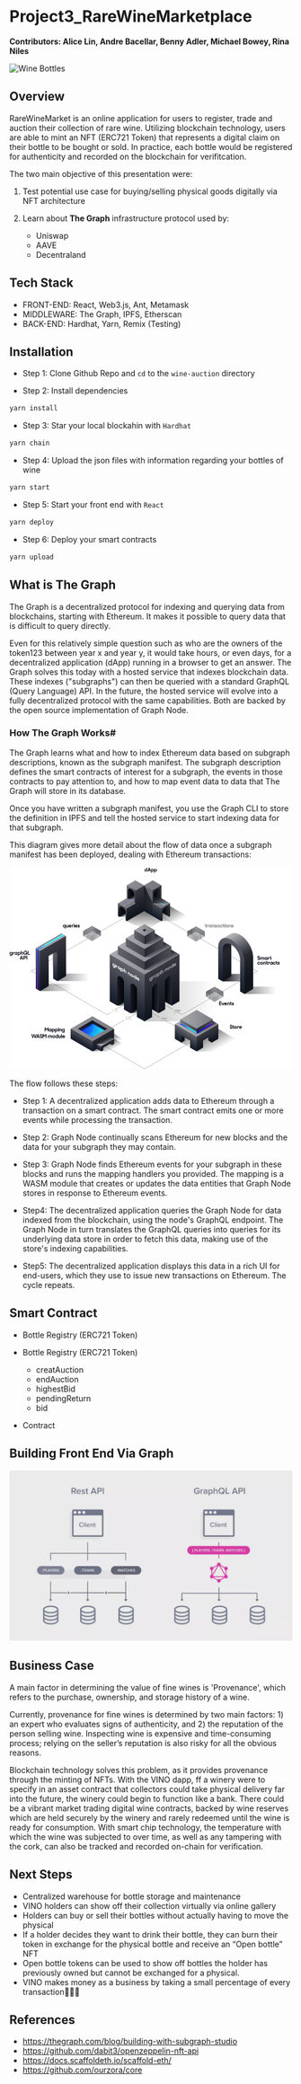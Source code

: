 # Project3_RareWineMarketplace

**Contributors: Alice Lin, Andre Bacellar, Benny Adler, Michael Bowey, Rina Niles** 

![Wine Bottles](/Images/tuscany_wine.png)


## Overview

RareWineMarket is an online application for users to register, trade and auction their collection of rare wine. Utilizing blockchain technology, users are able to mint an NFT (ERC721 Token) that represents a digital claim on their bottle to be bought or sold. In practice, each bottle would be registered for authenticity and recorded on the blockchain for verifitcation.

The two main objective of this presentation were:

1. Test potential use case for buying/selling physical goods digitally via NFT architecture

2. Learn about **The Graph** infrastructure protocol used by:
    * Uniswap
    * AAVE
    * Decentraland

## Tech Stack

* FRONT-END:  React, Web3.js, Ant, Metamask
* MIDDLEWARE: The Graph, IPFS, Etherscan
* BACK-END: Hardhat, Yarn, Remix (Testing)

## Installation

* Step 1: Clone Github Repo and `cd` to the `wine-auction` directory

* Step 2: Install dependencies

``` Bash
yarn install
```

* Step 3: Star your local blockahin with `Hardhat`

``` bash
yarn chain
```

* Step 4: Upload the json files with information regarding your bottles of wine

``` bash
yarn start
```

* Step 5: Start your front end with `React`

``` bash
yarn deploy
```

* Step 6: Deploy your smart contracts

``` bash
yarn upload
```

## What is The Graph
The Graph is a decentralized protocol for indexing and querying data from blockchains, starting with Ethereum. It makes it possible to query data that is difficult to query directly.

Even for this relatively simple question such as who are the owners of the token123 between year x and year y, it would take hours, or even days, for a decentralized application (dApp) running in a browser to get an answer. The Graph solves this today with a hosted service that indexes blockchain data. These indexes ("subgraphs") can then be queried with a standard GraphQL (Query Language) API. In the future, the hosted service will evolve into a fully decentralized protocol with the same capabilities. Both are backed by the open source implementation of Graph Node.

### How The Graph Works#
The Graph learns what and how to index Ethereum data based on subgraph descriptions, known as the subgraph manifest. The subgraph description defines the smart contracts of interest for a subgraph, the events in those contracts to pay attention to, and how to map event data to data that The Graph will store in its database.

Once you have written a subgraph manifest, you use the Graph CLI to store the definition in IPFS and tell the hosted service to start indexing data for that subgraph.

This diagram gives more detail about the flow of data once a subgraph manifest has been deployed, dealing with Ethereum transactions:

![The Graph](/Images/thegraph.png)

The flow follows these steps:

* Step 1: A decentralized application adds data to Ethereum through a transaction on a smart contract.
The smart contract emits one or more events while processing the transaction.

* Step 2: Graph Node continually scans Ethereum for new blocks and the data for your subgraph they may contain. 

* Step 3: Graph Node finds Ethereum events for your subgraph in these blocks and runs the mapping handlers you provided. The mapping is a WASM module that creates or updates the data entities that Graph Node stores in response to Ethereum events.

* Step4: The decentralized application queries the Graph Node for data indexed from the blockchain, using the node's GraphQL endpoint. The Graph Node in turn translates the GraphQL queries into queries for its underlying data store in order to fetch this data, making use of the store's indexing capabilities. 

* Step5: The decentralized application displays this data in a rich UI for end-users, which they use to issue new transactions on Ethereum. The cycle repeats.


## Smart Contract

* Bottle Registry (ERC721 Token)      

* Bottle Registry (ERC721 Token)  
    * creatAuction
    * endAuction
    * highestBid
    * pendingReturn
    * bid

* Contract


## Building Front End Via Graph

![Rest vs Graph](/Images/rest_vs_graphql.jpeg)

## Business Case

A main factor in determining the value of fine wines is 'Provenance', which refers to the purchase, ownership, and storage history of a wine.

Currently, provenance for fine wines is determined by two main factors: 1) an expert who evaluates signs of authenticity, and 2) the reputation of the person selling wine.  Inspecting wine is expensive and time-consuming process; relying on the seller’s reputation is also risky for all the obvious reasons.

Blockchain technology solves this problem, as it provides provenance through the minting of NFTs. With the VINO dapp, ff a winery were to specify in an asset contract that collectors could take physical delivery far into the future, the winery could begin to function like a bank. There could be a vibrant market trading digital wine contracts, backed by wine reserves which are held securely by the winery and rarely redeemed until the wine is ready for consumption. With smart chip technology, the temperature with which the wine was subjected to over time, as well as any tampering with the cork, can also be tracked and recorded on-chain for verification.


## Next Steps

* Centralized warehouse for bottle storage and maintenance
* VINO holders can show off their collection virtually via online gallery
* Holders can buy or sell their bottles without actually having to move the physical
* If a holder decides they want to drink their bottle, they can burn their token in exchange for the physical bottle and receive an “Open bottle” NFT 
* Open bottle tokens can be used to show off bottles the holder has previously owned but cannot be exchanged for a physical.
* VINO makes money as a business by taking a small percentage of every transaction🤑🤑🤑

## References

* https://thegraph.com/blog/building-with-subgraph-studio
* https://github.com/dabit3/openzeppelin-nft-api 
* https://docs.scaffoldeth.io/scaffold-eth/ 
* https://github.com/ourzora/core 
